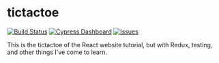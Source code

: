 tictactoe
=====
[![Build Status](https://travis-ci.org/tkovs/tictactoe.svg?branch=master)](https://travis-ci.org/tkovs/tictactoe) [![Cypress Dashboard](https://img.shields.io/badge/cypress-dashboard-brightgreen.svg)](https://dashboard.cypress.io/#/projects/dn4f47/runs) [![Issues](https://img.shields.io/github/issues/tkovs/tictactoe.svg)](https://github.com/tkovs/tictactoe/issues)

This is the tictactoe of the React website tutorial, but with Redux, testing, and other things I've come to learn.
